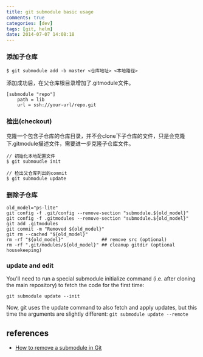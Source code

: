 ```yaml
---
title: git submodule basic usage
comments: true
categories: [dev]
tags: [git, helm]
date: 2014-07-07 14:08:18
---
```



### 添加子仓库

`$ git submodule add -b master <仓库地址> <本地路径>`

添加成功后，在父仓库根目录增加了.gitmodule文件。

```
[submodule "repo"]
    path = lib
    url = ssh://your-url/repo.git
```


### 检出(checkout)

克隆一个包含子仓库的仓库目录，并不会clone下子仓库的文件，只是会克隆下.gitmodule描述文件，需要进一步克隆子仓库文件。

```
// 初始化本地配置文件
$ git submoudle init

// 检出父仓库列出的commit
$ git submodule update
```

### 删除子仓库

```
old_model="ps-lite"
git config -f .git/config --remove-section "submodule.${old_model}"
git config -f .gitmodules --remove-section "submodule.${old_model}"
git add .gitmodules
git commit -m "Removed ${old_model}"
git rm --cached "${old_model}"
rm -rf "${old_model}"              ## remove src (optional)
rm -rf ".git/modules/${old_model}" ## cleanup gitdir (optional housekeeping)
```

### update and edit

You'll need to run a special submodule initialize command (i.e. after cloning the main repository) to fetch the code for the first time:

`git submodule update --init`

Now, git uses the update command to also fetch and apply updates, but this time the arguments are slightly different:
`git submodule update --remote`

references
----------
- [How to remove a submodule in Git](https://forum.freecodecamp.org/t/how-to-remove-a-submodule-in-git/13228
)
